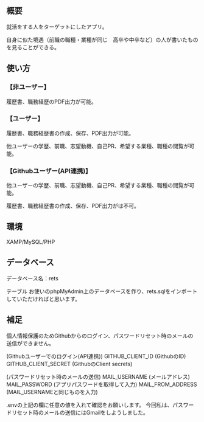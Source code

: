 ## 概要
就活をする人をターゲットにしたアプリ。

自⾝に似た境遇（前職の職種・業種が同じ　高卒や中卒など）の人が書いたものを見ることができる。

## 使い方
### 【非ユーザー】
履歴書、職務経歴のPDF出力が可能。

### 【ユーザー】
履歴書、職務経歴書の作成、保存、PDF出力が可能。

他ユーザーの学歴、前職、志望動機、自己PR、希望する業種、職種の閲覧が可能。

### 【Githubユーザー(API連携)】
他ユーザーの学歴、前職、志望動機、自己PR、希望する業種、職種の閲覧が可能。

履歴書、職務経歴書の作成、保存、PDF出力がは不可。

## 環境
XAMP/MySQL/PHP

## データベース
データベース名：rets

テーブル
お使いのphpMyAdmin上のデータベースを作り、rets.sqlをインポートしていただければと思います。

## 補足
個人情報保護のためGithubからのログイン、パスワードリセット時のメールの送信ができません。

(Githubユーザーでのログイン(API連携))
GITHUB_CLIENT_ID (GithubのID)
GITHUB_CLIENT_SECRET (GithubのClient secrets)

(パスワードリセット時のメールの送信)
MAIL_USERNAME (メールアドレス)
MAIL_PASSWORD (アプリパスワードを取得して入力)
MAIL_FROM_ADDRESS (MAIL_USERNAMEと同じものを入力)

.envの上記の欄に任意の値を入れて確認をお願いします。
今回私は、パスワードリセット時のメールの送信にはGmailをしようしました。

